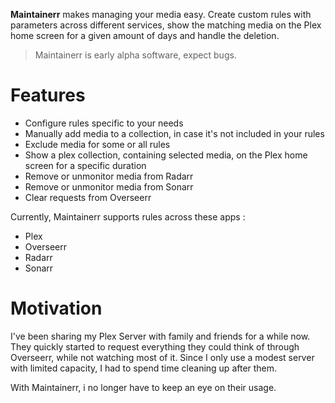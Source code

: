 <b>Maintainerr</b> makes managing your media easy. Create custom rules with parameters across different services, show the matching media on the Plex home screen for a given amount of days and handle the deletion.

> Maintainerr is early alpha software, expect bugs.

# Features
- Configure rules specific to your needs
- Manually add media to a collection, in case it's not included in your rules
- Exclude  media for some or all rules
- Show a plex collection, containing selected media, on the Plex home screen for a specific duration
- Remove or unmonitor media from Radarr
- Remove or unmonitor media from Sonarr
- Clear requests from Overseerr

Currently, Maintainerr supports rules across these apps :

- Plex
- Overseerr
- Radarr
- Sonarr

# Motivation

I've been sharing my Plex Server with family and friends for a while now. They quickly started to request everything they could think of through Overseerr, while not watching most of it. Since I only use a modest server with limited capacity, I had to spend time cleaning up after them.

With Maintainerr, i no longer have to keep an eye on their usage.